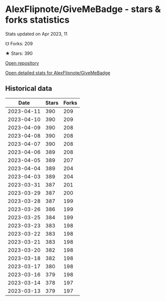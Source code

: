 # AlexFlipnote/GiveMeBadge - stars & forks statistics

Stats updated on Apr 2023, 11

☋ Forks: 209

★ Stars: 390

[Open repository](https://github.com/AlexFlipnote/GiveMeBadge)

[Open detailed stats for AlexFlipnote/GiveMeBadge](https://reviewgithub.com/rep/AlexFlipnote/GiveMeBadge)

## Historical data
| Date | Stars | Forks |
|------|-------|-------|
| 2023-04-11 | 390 | 209 | 
| 2023-04-10 | 390 | 209 | 
| 2023-04-09 | 390 | 208 | 
| 2023-04-08 | 390 | 208 | 
| 2023-04-07 | 390 | 208 | 
| 2023-04-06 | 389 | 208 | 
| 2023-04-05 | 389 | 207 | 
| 2023-04-04 | 389 | 204 | 
| 2023-04-03 | 389 | 204 | 
| 2023-03-31 | 387 | 201 | 
| 2023-03-29 | 387 | 200 | 
| 2023-03-28 | 387 | 199 | 
| 2023-03-26 | 386 | 199 | 
| 2023-03-25 | 384 | 199 | 
| 2023-03-23 | 383 | 198 | 
| 2023-03-22 | 383 | 198 | 
| 2023-03-21 | 383 | 198 | 
| 2023-03-20 | 382 | 198 | 
| 2023-03-18 | 382 | 198 | 
| 2023-03-17 | 380 | 198 | 
| 2023-03-16 | 379 | 198 | 
| 2023-03-14 | 378 | 197 | 
| 2023-03-13 | 379 | 197 | 

